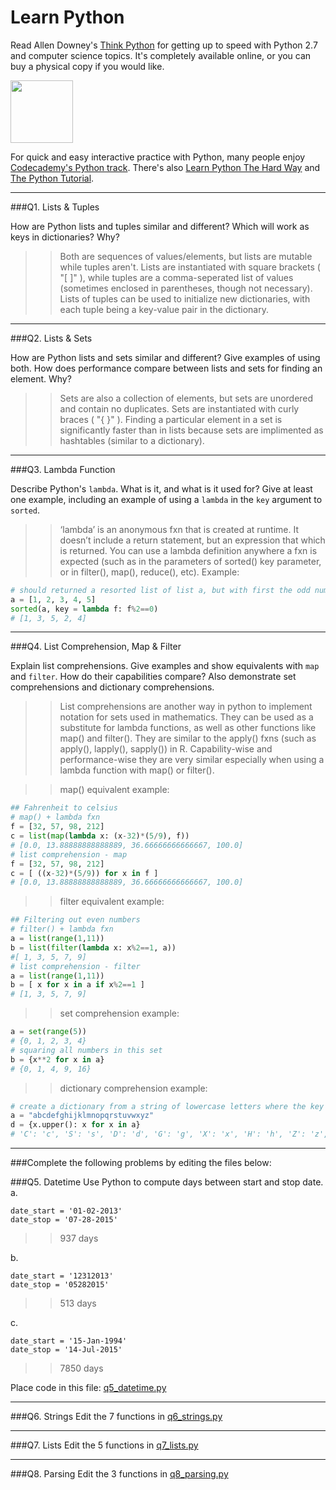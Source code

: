 # Learn Python

Read Allen Downey's [Think Python](http://www.greenteapress.com/thinkpython/) for getting up to speed with Python 2.7 and computer science topics. It's completely available online, or you can buy a physical copy if you would like.

<a href="http://www.greenteapress.com/thinkpython/"><img src="img/think_python.png" style="width: 100px;" target="_blank"></a>

For quick and easy interactive practice with Python, many people enjoy [Codecademy's Python track](http://www.codecademy.com/en/tracks/python). There's also [Learn Python The Hard Way](http://learnpythonthehardway.org/book/) and [The Python Tutorial](https://docs.python.org/2/tutorial/).

---

###Q1. Lists &amp; Tuples

How are Python lists and tuples similar and different? Which will work as keys in dictionaries? Why?

>> Both are sequences of values/elements, but lists are mutable while tuples aren't. Lists are instantiated with square brackets ( "[ ]" ), while tuples are a comma-seperated list of values (sometimes enclosed in parentheses, though not necessary). Lists of tuples can be used to initialize new dictionaries, with each tuple being a key-value pair in the dictionary.

---

###Q2. Lists &amp; Sets

How are Python lists and sets similar and different? Give examples of using both. How does performance compare between lists and sets for finding an element. Why?

>> Sets are also a collection of elements, but sets are unordered and contain no duplicates. Sets are instantiated with curly braces ( "{ }" ). Finding a particular element in a set is significantly faster than in lists because sets are implimented as hashtables (similar to a dictionary).

---

###Q3. Lambda Function

Describe Python's `lambda`. What is it, and what is it used for? Give at least one example, including an example of using a `lambda` in the `key` argument to `sorted`.

>> ‘lambda’ is an anonymous fxn that is created at runtime. It doesn’t include a return statement, but an expression that which is returned. You can use a lambda definition anywhere a fxn is expected (such as in the parameters of sorted() key parameter, or in filter(), map(), reduce(), etc). Example:

```python
# should returned a resorted list of list a, but with first the odd numbers sorted, then the even numbers sorted
a = [1, 2, 3, 4, 5]
sorted(a, key = lambda f: f%2==0)
# [1, 3, 5, 2, 4]
```

---

###Q4. List Comprehension, Map &amp; Filter

Explain list comprehensions. Give examples and show equivalents with `map` and `filter`. How do their capabilities compare? Also demonstrate set comprehensions and dictionary comprehensions.

>> List comprehensions are another way in python to implement notation for sets used in mathematics. They can be used as a substitute for lambda functions, as well as other functions like map() and filter(). They are similar to the apply() fxns (such as apply(), lapply(), sapply()) in R. Capability-wise and performance-wise they are very similar especially when using a lambda function with map() or filter().

>> map() equivalent example:
```python
## Fahrenheit to celsius
# map() + lambda fxn
f = [32, 57, 98, 212]
c = list(map(lambda x: (x-32)*(5/9), f))
# [0.0, 13.88888888888889, 36.66666666666667, 100.0]
# list comprehension - map
f = [32, 57, 98, 212]
c = [ ((x-32)*(5/9)) for x in f ]
# [0.0, 13.88888888888889, 36.66666666666667, 100.0]
```

>> filter equivalent example:
```python
## Filtering out even numbers
# filter() + lambda fxn
a = list(range(1,11))
b = list(filter(lambda x: x%2==1, a))
#[ 1, 3, 5, 7, 9]
# list comprehension - filter
a = list(range(1,11))
b = [ x for x in a if x%2==1 ]
# [1, 3, 5, 7, 9]
```

>> set comprehension example:
```python
a = set(range(5))
# {0, 1, 2, 3, 4}
# squaring all numbers in this set
b = {x**2 for x in a}
# {0, 1, 4, 9, 16}
```

>> dictionary comprehension example:
```python
# create a dictionary from a string of lowercase letters where the key value is the uppercase character and maps to its lowercase chars
a = "abcdefghijklmnopqrstuvwxyz"
d = {x.upper(): x for x in a}
# 'C': 'c', 'S': 's', 'D': 'd', 'G': 'g', 'X': 'x', 'H': 'h', 'Z': 'z', 'T': 't', 'R': 'r', 'Y': 'y', 'O': 'o', 'A': 'a', 'P': 'p', 'I': 'i', 'K': 'k', 'B': 'b', 'U': 'u', 'W': 'w', 'F': 'f', 'E': 'e', 'V': 'v', 'Q': 'q', 'N': 'n', 'J': 'j', 'L': 'l', 'M': 'm'}
```

---

###Complete the following problems by editing the files below:

###Q5. Datetime
Use Python to compute days between start and stop date.   
a.  

```
date_start = '01-02-2013'    
date_stop = '07-28-2015'
```

>> 937 days

b.  
```
date_start = '12312013'  
date_stop = '05282015'  
```

>> 513 days

c.  
```
date_start = '15-Jan-1994'      
date_stop = '14-Jul-2015'  
```

>> 7850 days

Place code in this file: [q5_datetime.py](python/q5_datetime.py)

---

###Q6. Strings
Edit the 7 functions in [q6_strings.py](python/q6_strings.py)

---

###Q7. Lists
Edit the 5 functions in [q7_lists.py](python/q7_lists.py)

---

###Q8. Parsing
Edit the 3 functions in [q8_parsing.py](python/q8_parsing.py)





